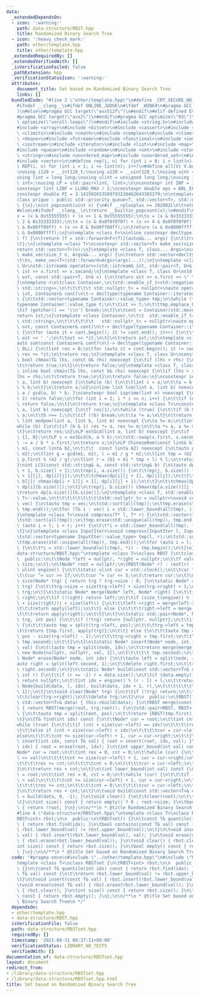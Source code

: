 ```yaml
---
data:
  _extendedDependsOn:
  - icon: ':warning:'
    path: data-structure/RBST.hpp
    title: Randomized Binary Search Tree
  - icon: ':heavy_check_mark:'
    path: other/template.hpp
    title: other/template.hpp
  _extendedRequiredBy: []
  _extendedVerifiedWith: []
  _isVerificationFailed: false
  _pathExtension: hpp
  _verificationStatusIcon: ':warning:'
  attributes:
    document_title: Set based on Randomized Binary Search Tree
    links: []
  bundledCode: "#line 2 \"other/template.hpp\"\n#define _CRT_SECURE_NO_WARNINGS\n\
    #ifndef __clang__\n#ifdef ONLINE_JUDGE\n#ifdef _WIN64\n#pragma GCC target(\"avx2\"\
    )\n#else\n#pragma GCC target(\"avx512f\")\n#endif\n#elif defined EVAL\n#else\n\
    #pragma GCC target(\"avx2\")\n#endif\n#pragma GCC optimize(\"O3\")\n#pragma GCC\
    \ optimize(\"unroll-loops\")\n#endif\n#include <string.h>\n#include <algorithm>\n\
    #include <array>\n#include <bitset>\n#include <cassert>\n#include <cfloat>\n#include\
    \ <climits>\n#include <cmath>\n#include <complex>\n#include <ctime>\n#include\
    \ <deque>\n#include <fstream>\n#include <functional>\n#include <iomanip>\n#include\
    \ <iostream>\n#include <iterator>\n#include <list>\n#include <map>\n#include <memory>\n\
    #include <queue>\n#include <random>\n#include <set>\n#include <stack>\n#include\
    \ <string>\n#include <unordered_map>\n#include <unordered_set>\n#include <utility>\n\
    #include <vector>\n\n#define rep(i, n) for (int i = 0; i < lint(n); i++)\n#define\
    \ REP(i, n) for (int i = 1; i <= lint(n); i++)\n#define all(V) V.begin(), V.end()\n\
    \nusing i128 = __int128_t;\nusing u128 = __uint128_t;\nusing uint = unsigned int;\n\
    using lint = long long;\nusing ulint = unsigned long long;\nusing IP = std::pair<int,\
    \ int>;\nusing LP = std::pair<lint, lint>;\n\nconstexpr int INF = INT_MAX / 2;\n\
    constexpr lint LINF = LLONG_MAX / 2;\nconstexpr double eps = DBL_EPSILON * 10;\n\
    constexpr double PI = 3.141592653589793238462643383279;\n\ntemplate <class T>\n\
    class prique : public std::priority_queue<T, std::vector<T>, std::greater<T>>\
    \ {\n};\nint popcount(uint x) {\n#if __cplusplus >= 202002L\n\treturn std::popcount(x);\n\
    #else\n#ifndef __clang__\n\treturn __builtin_popcount(x);\n#endif\n#endif\n\t\
    x = (x & 0x55555555) + (x >> 1 & 0x55555555);\n\tx = (x & 0x33333333) + (x >>\
    \ 2 & 0x33333333);\n\tx = (x & 0x0f0f0f0f) + (x >> 4 & 0x0f0f0f0f);\n\tx = (x\
    \ & 0x00ff00ff) + (x >> 8 & 0x00ff00ff);\n\treturn (x & 0x0000ffff) + (x >> 16\
    \ & 0x0000ffff);\n}\ntemplate <class F>\ninline constexpr decltype(auto) lambda_fix(F&&\
    \ f) {\n\treturn [f = std::forward<F>(f)](auto&&... args) {\n\t\treturn f(f, std::forward<decltype(args)>(args)...);\n\
    \t};\n}\ntemplate <class T>\nconstexpr std::vector<T> make_vec(size_t n) {\n\t\
    return std::vector<T>(n);\n}\ntemplate <class T, class... Args>\nconstexpr auto\
    \ make_vec(size_t n, Args&&... args) {\n\treturn std::vector<decltype(make_vec<T>(args...))>(\n\
    \t\tn, make_vec<T>(std::forward<Args>(args)...));\n}\ntemplate <class T, class\
    \ U>\nstd::istream& operator>>(std::istream& ist, std::pair<T, U>& x) {\n\treturn\
    \ ist >> x.first >> x.second;\n}\ntemplate <class T, class U>\nstd::ostream& operator<<(std::ostream&\
    \ ost, const std::pair<T, U>& x) {\n\treturn ost << x.first << \" \" << x.second;\n\
    }\ntemplate <\n\tclass Container,\n\tstd::enable_if_t<std::negation_v<std::is_same<Container,\
    \ std::string>>,\n\t\t\t\t\t std::nullptr_t> = nullptr>\nauto operator>>(std::istream&\
    \ ist, Container& cont)\n\t-> decltype(typename Container::iterator(), std::cin)&\
    \ {\n\tstd::vector<typename Container::value_type> tmp;\n\twhile (true) {\n\t\t\
    typename Container::value_type t;\n\t\tist >> t;\n\t\ttmp.emplace_back(t);\n\t\
    \tif (getchar() == '\\n') break;\n\t}\n\tcont = Container(std::move(tmp));\n\t\
    return ist;\n}\ntemplate <class Container,\n\t\t  std::enable_if_t<!std::is_same_v<Container,\
    \ std::string>,\n\t\t\t\t\t\t   std::nullptr_t> = nullptr>\nauto operator<<(std::ostream&\
    \ ost, const Container& cont)\n\t-> decltype(typename Container::iterator(), std::cout)&\
    \ {\n\tfor (auto it = cont.begin(); it != cont.end(); it++) {\n\t\tif (it != cont.begin())\
    \ ost << ' ';\n\t\tost << *it;\n\t}\n\treturn ost;\n}\ntemplate <class Container>\n\
    auto sum(const Container& cont)\n\t-> decltype(typename Container::iterator(),\
    \ 0LL) {\n\tlint res = 0;\n\tfor (auto it = cont.begin(); it != cont.end(); it++)\
    \ res += *it;\n\treturn res;\n}\ntemplate <class T, class U>\nconstexpr inline\
    \ bool chmax(T& lhs, const U& rhs) noexcept {\n\tif (lhs < rhs) {\n\t\tlhs = rhs;\n\
    \t\treturn true;\n\t}\n\treturn false;\n}\ntemplate <class T, class U>\nconstexpr\
    \ inline bool chmin(T& lhs, const U& rhs) noexcept {\n\tif (lhs > rhs) {\n\t\t\
    lhs = rhs;\n\t\treturn true;\n\t}\n\treturn false;\n}\nconstexpr inline lint gcd(lint\
    \ a, lint b) noexcept {\n\twhile (b) {\n\t\tlint c = a;\n\t\ta = b;\n\t\tb = c\
    \ % b;\n\t}\n\treturn a;\n}\ninline lint lcm(lint a, lint b) noexcept { return\
    \ a / gcd(a, b) * b; }\nconstexpr bool isprime(lint n) noexcept {\n\tif (n ==\
    \ 1) return false;\n\tfor (int i = 2; i * i <= n; i++) {\n\t\tif (n % i == 0)\
    \ return false;\n\t}\n\treturn true;\n}\ntemplate <class T>\nconstexpr T mypow(T\
    \ a, lint b) noexcept {\n\tT res(1);\n\twhile (true) {\n\t\tif (b & 1) res *=\
    \ a;\n\t\tb >>= 1;\n\t\tif (!b) break;\n\t\ta *= a;\n\t}\n\treturn res;\n}\nconstexpr\
    \ lint modpow(lint a, lint b, lint m) noexcept {\n\ta %= m;\n\tlint res(1);\n\t\
    while (b) {\n\t\tif (b & 1) res *= a, res %= m;\n\t\ta *= a, a %= m, b >>= 1;\n\
    \t}\n\treturn res;\n}\nLP extGcd(lint a, lint b) noexcept {\n\tif (b == 0) return\
    \ {1, 0};\n\tLP s = extGcd(b, a % b);\n\tstd::swap(s.first, s.second);\n\ts.second\
    \ -= a / b * s.first;\n\treturn s;\n}\nLP ChineseRem(const lint& b1, const lint&\
    \ m1, const lint& b2,\n\t\t\t  const lint& m2) noexcept {\n\tauto p = extGcd(m1,\
    \ m2);\n\tlint g = gcd(m1, m2), l = m1 / g * m2;\n\tlint tmp = (b2 - b1) / g *\
    \ p.first % (m2 / g);\n\tlint r = (b1 + m1 * tmp + l) % l;\n\treturn {r, l};\n\
    }\nint LCS(const std::string& a, const std::string& b) {\n\tauto dp = make_vec<int>(a.size()\
    \ + 1, b.size() + 1);\n\trep(i, a.size()) {\n\t\trep(j, b.size()) {\n\t\t\tchmax(dp[i\
    \ + 1][j], dp[i][j]);\n\t\t\tchmax(dp[i][j + 1], dp[i][j]);\n\t\t\tif (a[i] ==\
    \ b[j]) chmax(dp[i + 1][j + 1], dp[i][j] + 1);\n\t\t}\n\t\tchmax(dp[i + 1][b.size()],\
    \ dp[i][b.size()]);\n\t}\n\trep(j, b.size()) chmax(dp[a.size()][j + 1], dp[a.size()][j]);\n\
    \treturn dp[a.size()][b.size()];\n}\ntemplate <class T, std::enable_if_t<std::is_convertible<int,\
    \ T>::value,\n\t\t\t\t\t\t\t\t\tstd::nullptr_t> = nullptr>\nvoid compress(std::vector<T>&\
    \ vec) {\n\tauto tmp = vec;\n\tstd::sort(all(tmp));\n\ttmp.erase(std::unique(all(tmp)),\
    \ tmp.end());\n\tfor (T& i : vec) i = std::lower_bound(all(tmp), i) - tmp.begin();\n\
    }\ntemplate <class T>\nvoid compress(T* l, T* r) {\n\tstd::vector<T> tmp(l, r);\n\
    \tstd::sort(all(tmp));\n\ttmp.erase(std::unique(all(tmp)), tmp.end());\n\tfor\
    \ (auto i = l; i < r; i++) {\n\t\t*i = std::lower_bound(all(tmp), *i) - tmp.begin();\n\
    \t}\n}\ntemplate <class InputIter>\nvoid compress(InputIter l, InputIter r) {\n\
    \tstd::vector<typename InputIter::value_type> tmp(l, r);\n\tstd::sort(all(tmp));\n\
    \ttmp.erase(std::unique(all(tmp)), tmp.end());\n\tfor (auto i = l; i < r; i++)\
    \ {\n\t\t*i = std::lower_bound(all(tmp), *i) - tmp.begin();\n\t}\n}\n#line 3 \"\
    data-structure/RBST.hpp\"\ntemplate <class T>\nclass RBST {\n\tclass Node {\n\t\
    \  public:\n\t\tNode *left = nullptr, *right = nullptr;\n\t\tT value;\n\t\tsize_t\
    \ size;\n\t};\n\tNode* root = nullptr;\n\tRBST(Node* r) : root(r) {}\n\tstatic\
    \ ulint engine() {\n\t\tstatic ulint cur = std::clock();\n\t\tcur ^= cur << 13;\n\
    \t\tcur ^= cur >> 17;\n\t\tcur ^= cur << 5;\n\t\treturn cur;\n\t}\n\tstatic size_t\
    \ size(Node* trg) { return trg ? trg->size : 0; }\n\tstatic Node* apply(Node*\
    \ trg) {\n\t\ttrg->size = size(trg->left) + size(trg->right) + 1;\n\t\treturn\
    \ trg;\n\t}\n\tstatic Node* merge(Node* left, Node* right) {\n\t\tif (!left) return\
    \ right;\n\t\tif (!right) return left;\n\t\tif (size_t(engine() % (size(left)\
    \ + size(right))) < size(left)) {\n\t\t\tleft->right = merge(left->right, right);\n\
    \t\t\treturn apply(left);\n\t\t} else {\n\t\t\tright->left = merge(left, right->left);\n\
    \t\t\treturn apply(right);\n\t\t}\n\t}\n\tstatic std::pair<Node*, Node*> split(Node*\
    \ trg, int pos) {\n\t\tif (!trg) return {nullptr, nullptr};\n\t\tif (pos <= size(trg->left))\
    \ {\n\t\t\tauto tmp = split(trg->left, pos);\n\t\t\ttrg->left = tmp.second;\n\t\
    \t\treturn {tmp.first, apply(trg)};\n\t\t} else {\n\t\t\tauto tmp = split(trg->right,\
    \ pos - size(trg->left) - 1);\n\t\t\ttrg->right = tmp.first;\n\t\t\treturn {apply(trg),\
    \ tmp.second};\n\t\t}\n\t}\n\tstatic Node* insert(Node* node, int idx, const T&\
    \ val) {\n\t\tauto tmp = split(node, idx);\n\t\treturn merge(merge(tmp.first,\
    \ new Node{nullptr, nullptr, val, 1}),\n\t\t\t\t\t tmp.second);\n\t}\n\tstatic\
    \ Node* erase(Node* node, int idx) {\n\t\tauto left = split(node, idx);\n\t\t\
    auto right = split(left.second, 1);\n\t\tdelete right.first;\n\t\treturn merge(left.first,\
    \ right.second);\n\t}\n\tstatic Node* build(const std::vector<T>& data, int l,\
    \ int r) {\n\t\tif (r == -1) r = data.size();\n\t\tif (data.empty() || l >= r)\
    \ return nullptr;\n\t\tint idx = engine() % (r - l) + l;\n\t\treturn apply(new\
    \ Node{build(data, l, idx), build(data, idx + 1, r),\n\t\t\t\t\t\t\t  data[idx],\
    \ 1});\n\t}\n\tvoid clear(Node* trg) {\n\t\tif (!trg) return;\n\t\tclear(trg->left);\n\
    \t\tclear(trg->right);\n\t\tdelete trg;\n\t}\n\n  public:\n\tRBST() {}\n\tRBST(const\
    \ std::vector<T>& data) { this->build(data); }\n\tRBST merge(const RBST& trg)\
    \ { return RBST(merge(root, trg.root)); }\n\tstd::pair<RBST, RBST> split(int pos)\
    \ {\n\t\tauto tmp = split(root, pos);\n\t\treturn {RBST(tmp.first), RBST(tmp.second)};\n\
    \t}\n\tT& find(int idx) const {\n\t\tNode* cur = root;\n\t\tint cnt = 0;\n\t\t\
    while (true) {\n\t\t\tif (cnt + size(cur->left) == idx)\n\t\t\t\treturn cur->value;\n\
    \t\t\telse if (cnt + size(cur->left) > idx)\n\t\t\t\tcur = cur->left;\n\t\t\t\
    else\n\t\t\t\tcnt += size(cur->left) + 1, cur = cur->right;\n\t\t}\n\t}\n\tvoid\
    \ insert(int idx, const T& val) { root = insert(root, idx, val); }\n\tvoid erase(int\
    \ idx) { root = erase(root, idx); }\n\tint upper_bound(int val) const {\n\t\t\
    Node* cur = root;\n\t\tint res = 0, cnt = 0;\n\t\twhile (cur) {\n\t\t\tif (cur->value\
    \ <= val)\n\t\t\t\tcnt += size(cur->left) + 1, cur = cur->right;\n\t\t\telse {\n\
    \t\t\t\tres += cnt;\n\t\t\t\tcnt = 0;\n\t\t\t\tcur = cur->left;\n\t\t\t}\n\t\t\
    }\n\t\treturn res + cnt;\n\t}\n\tint lower_bound(int val) const {\n\t\tNode* cur\
    \ = root;\n\t\tint res = 0, cnt = 0;\n\t\twhile (cur) {\n\t\t\tif (cur->value\
    \ < val)\n\t\t\t\tcnt += size(cur->left) + 1, cur = cur->right;\n\t\t\telse {\n\
    \t\t\t\tres += cnt;\n\t\t\t\tcnt = 0;\n\t\t\t\tcur = cur->left;\n\t\t\t}\n\t\t\
    }\n\t\treturn res + cnt;\n\t}\n\tvoid build(const std::vector<T>& data) { root\
    \ = build(data, 0, -1); }\n\tvoid clear() {\n\t\tclear(root);\n\t\troot = nullptr;\n\
    \t}\n\tint size() const { return empty() ? 0 : root->size; }\n\tbool empty() const\
    \ { return !root; }\n};\n\n/**\n * @title Randomized Binary Search Tree\n */\n\
    #line 4 \"data-structure/RBSTset.hpp\"\ntemplate <class T>\nclass RBSTset {\n\t\
    RBST<int> rbst;\n\n  public:\n\tRBSTset() {}\n\tconst T& quantile(int idx) const\
    \ { return rbst.find(idx); }\n\tbool contains(const T& val) const {\n\t\treturn\
    \ rbst.lower_bound(val) != rbst.upper_bound(val);\n\t}\n\tvoid insert(const T&\
    \ val) { rbst.insert(rbst.lower_bound(val), val); }\n\tvoid erase(const T& val)\
    \ { rbst.erase(rbst.lower_bound(val)); }\n\tvoid clear() { rbst.clear(); }\n\t\
    int size() const { return rbst.size(); }\n\tbool empty() const { return rbst.empty();\
    \ }\n};\n\n/**\n * @title Set based on Randomized Binary Search Tree\n */\n"
  code: "#pragma once\n#include \"../other/template.hpp\"\n#include \"RBST.hpp\"\n\
    template <class T>\nclass RBSTset {\n\tRBST<int> rbst;\n\n  public:\n\tRBSTset()\
    \ {}\n\tconst T& quantile(int idx) const { return rbst.find(idx); }\n\tbool contains(const\
    \ T& val) const {\n\t\treturn rbst.lower_bound(val) != rbst.upper_bound(val);\n\
    \t}\n\tvoid insert(const T& val) { rbst.insert(rbst.lower_bound(val), val); }\n\
    \tvoid erase(const T& val) { rbst.erase(rbst.lower_bound(val)); }\n\tvoid clear()\
    \ { rbst.clear(); }\n\tint size() const { return rbst.size(); }\n\tbool empty()\
    \ const { return rbst.empty(); }\n};\n\n/**\n * @title Set based on Randomized\
    \ Binary Search Tree\n */"
  dependsOn:
  - other/template.hpp
  - data-structure/RBST.hpp
  isVerificationFile: false
  path: data-structure/RBSTset.hpp
  requiredBy: []
  timestamp: '2021-08-31 00:37:11+09:00'
  verificationStatus: LIBRARY_NO_TESTS
  verifiedWith: []
documentation_of: data-structure/RBSTset.hpp
layout: document
redirect_from:
- /library/data-structure/RBSTset.hpp
- /library/data-structure/RBSTset.hpp.html
title: Set based on Randomized Binary Search Tree
---
```

